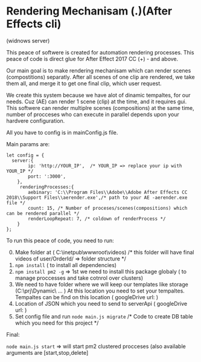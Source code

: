 # Rendering Mechanisam  ($.$)(After Effects cli)

(widnows server)

This peace of softwere is created for automation rendering processes.
This peace of code is direct glue for After Effect 2017 CC (+) - and above.

Our main goal is to make rendering mechanisam which can render scenes (compostitions) separatly.
After all scenes of one clip are rendered, we take them all, and merge it to get one final clip, which user request.

We create this system because we have alot of dinamic tempaltes, for our needs. Cuz (AE) can render 1 scene (clip) at the time, and it requires gui. This softwere can render multiplre scenes (compositions) at the same time, number of procceses who can execute in parallel depends upon your hardvere configuration.

All you have to config is in mainConfig.js file.

Main params are:
```
let config = {  
  server:{
        ip: 'http://YOUR_IP',  /* YOUR_IP => replace your ip with YOUR_IP */
        port: ':3000',
    },
     renderingProcesses:{
        aebinary: 'C:\\Program Files\\Adobe\\Adobe After Effects CC 2018\\Support Files\\aerender.exe',/* path to your AE -aerender.exe file */
        count: 15, /* Number of proceses/scenes(compositions) which can be rendered parallel */
        renderLoopRepeat: 7, /* coldown of renderProcess */
    }
};

```
To run this peace of code, you need to run:

0. Make folder at ( C:\inetpub\wwwroot\videos) /* this folder will have final videos of  user/OrderId/ => folder structure */
1. ``` npm install ``` ( to install all dependencies)
2. ``` npm install pm2 -g ``` => 1st we need to install this package globaly ( to manage proccesses and take cotnrol over clusters)
3. We need to have folder where we will keep our templates like storage (C:\prj\Dynamic\ ... ) At this location you need to set your tempaltes. Tempaltes can be find on this location ( googleDrive url:   )
4. Location of JSON which you need to send to serverApi ( googleDrive url: ) 
5. Set config file and run ``` node main.js migrate ``` /* Code to create DB table which you need for this project */

Final:

``` node main.js start ``` => will start pm2 clustered procceses (also available arguments are [start,stop,delete]

